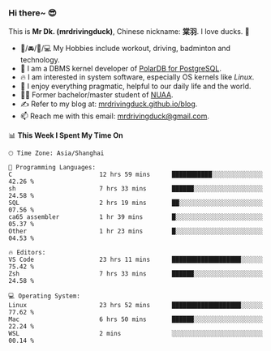 ### Hi there~ 😎

This is **Mr Dk. (mrdrivingduck)**, Chinese nickname: **棠羽**. I love ducks. 🦆

- 💪/🚘/🏸/💻 My Hobbies include workout, driving, badminton and technology.
- 🍊 I am a DBMS kernel developer of [PolarDB for PostgreSQL](https://github.com/ApsaraDB/PolarDB-for-PostgreSQL).
- 🔥 I am interested in system software, especially OS kernels like *Linux*.
- 🔧 I enjoy everything pragmatic, helpful to our daily life and the world.
- 👨‍🎓 Former bachelor/master student of [NUAA](https://en.wikipedia.org/wiki/Nanjing_University_of_Aeronautics_and_Astronautics).
- ✍ Refer to my blog at: [mrdrivingduck.github.io/blog](https://mrdrivingduck.github.io/blog/).
- 📫 Reach me with this email: [mrdrivingduck@gmail.com](mailto:mrdrivingduck@gmail.com).

<!--START_SECTION:waka-->
📊 **This Week I Spent My Time On** 

```text
🕑︎ Time Zone: Asia/Shanghai

💬 Programming Languages: 
C                        12 hrs 59 mins      ███████████░░░░░░░░░░░░░░   42.26 % 
sh                       7 hrs 33 mins       ██████░░░░░░░░░░░░░░░░░░░   24.58 % 
SQL                      2 hrs 19 mins       ██░░░░░░░░░░░░░░░░░░░░░░░   07.56 % 
ca65 assembler           1 hr 39 mins        █░░░░░░░░░░░░░░░░░░░░░░░░   05.37 % 
Other                    1 hr 23 mins        █░░░░░░░░░░░░░░░░░░░░░░░░   04.53 % 

🔥 Editors: 
VS Code                  23 hrs 11 mins      ███████████████████░░░░░░   75.42 % 
Zsh                      7 hrs 33 mins       ██████░░░░░░░░░░░░░░░░░░░   24.58 % 

💻 Operating System: 
Linux                    23 hrs 52 mins      ███████████████████░░░░░░   77.62 % 
Mac                      6 hrs 50 mins       ██████░░░░░░░░░░░░░░░░░░░   22.24 % 
WSL                      2 mins              ░░░░░░░░░░░░░░░░░░░░░░░░░   00.14 % 
```


<!--END_SECTION:waka-->

<!-- ![Mr Dk.'s GitHub Stats](https://github-readme-stats.vercel.app/api?username=mrdrivingduck&count_private&show_icons=true&theme=buefy) -->

<!-- ![Most Used Languages](https://github-readme-stats.vercel.app/api/top-langs/?username=mrdrivingduck&exclude_repo=mips32-CPU,snort-tcp-socket&theme=buefy&layout=compact&langs_count=10) -->


<!--
**mrdrivingduck/mrdrivingduck** is a ✨ _special_ ✨ repository because its `README.md` (this file) appears on your GitHub profile.

Here are some ideas to get you started:

- 🔭 I’m currently working on ...
- 🌱 I’m currently learning ...
- 👯 I’m looking to collaborate on ...
- 🤔 I’m looking for help with ...
- 💬 Ask me about ...
- 📫 How to reach me: ...
- 😄 Pronouns: ...
- ⚡ Fun fact: ...
-->
